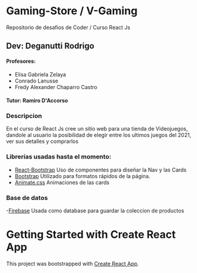 # Gaming-Store / V-Gaming

Repositorio de desafios de Coder / Curso React Js

## Dev: Deganutti Rodrigo

#### Profesores: 
* Elisa Gabriela Zelaya
* Conrado Lanusse
* Fredy Alexander Chaparro Castro


#### Tutor: Ramiro D'Accorso

### Descripcion

En el curso de React Js cree un sitio web para una tienda de Videojuegos, dandole al usuario la posibilidad de elegir entre los ultimos juegos del 2021, ver sus detalles y comprarlos

### Librerías usadas hasta el momento:

- [React-Bootstrap](https://react-bootstrap.github.io/)
  Uso de componentes para diseñar la Nav y las Cards
- [Bootstrap](https://getbootstrap.com/)
  Utilizado para formatos rápidos de la página.
- [Animate.css](https://animate.style/)
  Animaciones de las cards

### Base de datos
-[Firebase](https://firebase.google.com/)
  Usada como database para guardar la coleccion de productos

# Getting Started with Create React App

This project was bootstrapped with [Create React App](https://github.com/facebook/create-react-app).